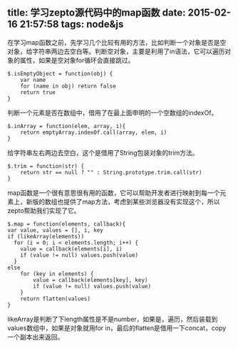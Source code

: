title: 学习zepto源代码中的map函数
date: 2015-02-16 21:57:58
tags: node&js
---
在学习map函数之前，先学习几个比较有用的方法，比如判断一个对象是否是空对象，给字符串两边去空白等。判断空对象，主要是利用了in语法，它可以遍历对象的属性，如果是空对象for循环会直接跳过。

	$.isEmptyObject = function(obj) {
    	var name
    	for (name in obj) return false
    	return true
  	}

判断一个元素是否在数组中，借用了在最上面申明的一个空数组的indexOf。

	$.inArray = function(elem, array, i){
    	return emptyArray.indexOf.call(array, elem, i)
  	}
  	
给字符串左右两边去空白，这个是借用了String包装对象的trim方法。

	$.trim = function(str) {
    	return str == null ? "" : String.prototype.trim.call(str)
  	}
 
map函数是一个很有意思很有用的函数，它可以帮助开发者进行映射到每一个元素上，新版的数组也提供了map方法，考虑到某些浏览器没有实现这个，所以zepto帮助我们实现了它。

	$.map = function(elements, callback){
    var value, values = [], i, key
    if (likeArray(elements))
      for (i = 0; i < elements.length; i++) {
        value = callback(elements[i], i)
        if (value != null) values.push(value)
      }
    else
      	for (key in elements) {
        	value = callback(elements[key], key)
        	if (value != null) values.push(value)
      	}
    	return flatten(values)
  	}
  	
likeArray是判断了下length属性是不是number，如果是，遍历，然后装载到values数组中，如果是对象就用for in，最后的flatten是借用一下concat，copy一个副本出来返回。